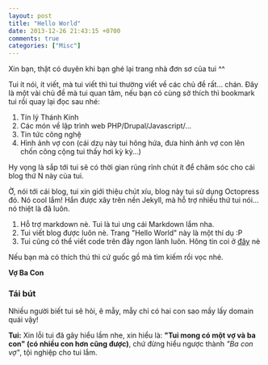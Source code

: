 ```yaml
---
layout: post
title: "Hello World"
date: 2013-12-26 21:43:15 +0700
comments: true
categories: ["Misc"]
---
```


Xin bạn, thật có duyên khi bạn ghé lại trang nhà đơn sơ của tui ^^

Tui ít nói, ít viết, mà tui viết thì tui thường viết về các chủ đề rất… chán.
Đây là một vài chủ đề mà tui quan tâm, nếu bạn có cùng sở thích thì bookmark tui
rồi quay lại đọc sau nhé:

1. Tín lý Thánh Kinh
1. Các món về lập trình web PHP/Drupal/Javascript/…
1. Tin tức công nghệ
1. Hình ảnh vợ con (cái dzụ này tui hông hứa, đưa hình ảnh vợ con lên chốn công cộng tui thấy hơi kỳ kỳ…)

Hy vọng là sắp tới tui sẽ có thời gian rủng rỉnh chút ít để chăm sóc cho cái blog
thứ N này của tui.

<!-- more -->

Ờ, nói tới cái blog, tui xin giới thiệu chút xíu, blog này tui sử dụng Octopress
đó. Nó cool lắm! Hắn được xây trên nền Jekyll, mà hỗ trợ nhiều thứ tui nói… nó
thiệt là đã luôn.

1. Hỗ trợ markdown nè. Tui là tui ưng cái Markdown lắm nha.
1. Tui viết blog được luôn nè. Trang "Hello World" này là một thí dụ :P
1. Tui cũng có thể viết code trên đây ngon lành luôn. Hông tin coi ở [đây](http://octopress.org/docs/blogging/code/) nè


Nếu bạn mà có thích thú thì cứ guốc gồ mà tìm kiếm rồi vọc nhé.

**Vợ Ba Con**

### Tái bút

Nhiều người biết tui sẽ hỏi, ê mẫy, mẫy chỉ có hai con sao mầy lấy
domain quái vậy!

**Tui:** Xin lỗi tui đã gây hiểu lầm nhe, xin hiểu là: **"Tui mong có một vợ
và ba con" (có nhiều con hơn cũng được)**, chứ đừng hiểu ngược thành *"Ba con
vợ"*, tội nghiệp cho tui lắm.
